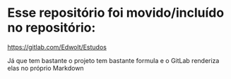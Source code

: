 # Esse repositório foi movido/incluído no repositório:

https://gitlab.com/Edwolt/Estudos

Já que tem bastante o projeto tem bastante formula e o GitLab renderiza elas no
próprio Markdown
